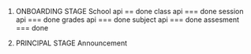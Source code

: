 1. ONBOARDING STAGE 
 School api  == done
 class api  === done 
 session api  === done
 grades api  === done 
 subject api === done
 assesment ===  done


 2. PRINCIPAL STAGE
 Announcement 



